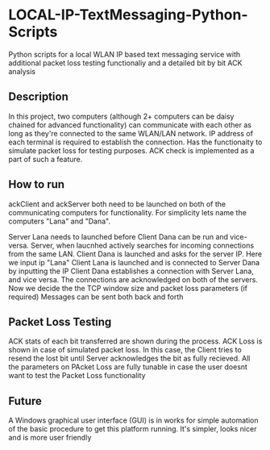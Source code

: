 # LOCAL-IP-TextMessaging-Python-Scripts
Python scripts for a local WLAN IP based text messaging service with additional packet loss testing functionaliy and a detailed bit by bit ACK analysis

## Description

In this project, two computers (although 2+ computers can be daisy chained for advanced functionality) can communicate with each other as long as they're connected to the same WLAN/LAN network. IP address of each terminal is required to establish the connection. Has the functionaity to simulate packet loss for testing purposes. ACK check is implemented as a part of such a feature.

## How to run
ackClient and ackServer both need to be launched on both of the communicating computers for functionality. For simplicity lets name the computers "Lana" and "Dana".

Server Lana needs to launched before Client Dana can be run and vice-versa.
Server, when laucnhed actively searches for incoming connections from the same LAN. Client Dana is launched and asks for the server IP. Here we input ip "Lana"
Client Lana is launched and is connected to Server Dana by inputting the IP
Client Dana establishes a connection with Server Lana, and vice versa. The connections are acknowledged on both of the servers. Now we decide the the TCP window size and packet loss parameters (if required)
Messages can be sent both back and forth

## Packet Loss Testing

ACK stats of each bit transferred are shown during the process. ACK Loss is shown in case of simulated packet loss. In this case, the Client tries to resend the lost bit until Server acknowledges the bit as fully recieved. All the parameters on PAcket Loss are fully tunable in case the user doesnt want to test the Packet Loss functionality

## Future

A Windows graphical user interface (GUI) is in works for simple automation of the basic procedure to get this platform running. It's simpler, looks nicer and is more user friendly
